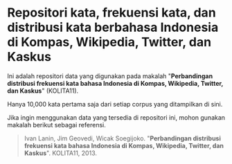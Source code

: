 # Repositori kata, frekuensi kata, dan distribusi kata berbahasa Indonesia di Kompas, Wikipedia, Twitter, dan Kaskus

Ini adalah repositori data yang digunakan pada makalah "**Perbandingan distribusi frekuensi kata bahasa Indonesia di Kompas, Wikipedia, Twitter, dan Kaskus**" (KOLITA11).

Hanya 10,000 kata pertama saja dari setiap corpus yang ditampilkan di sini.

Jika ingin menggunakan data yang tersedia di repositori ini, mohon gunakan makalah berikut sebagai referensi.

> Ivan Lanin, Jim Geovedi, Wicak Soegijoko. "**Perbandingan distribusi frekuensi kata bahasa Indonesia di Kompas, Wikipedia, Twitter, dan Kaskus**". KOLITA11, 2013.


